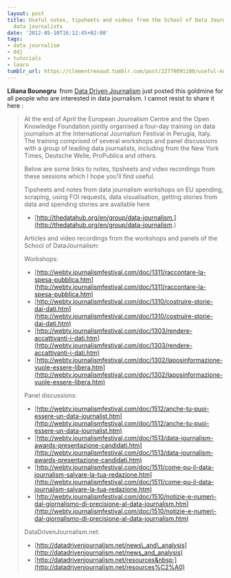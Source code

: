 ```yaml
---
layout: post
title: Useful notes, tipsheets and videos from the School of Data Journalism for aspiring
  data journalists
date: '2012-05-10T16:12:45+02:00'
tags:
- data journalism
- ddj
- tutorials
- learn
tumblr_url: https://clementrenaud.tumblr.com/post/22779091100/useful-notes-tipsheets-and-videos-from-the-school
---
```

 **Liliana Bounegru&nbsp;** from&nbsp;[Data Driven Journalism](http://datadrivenjournalism.net/)&nbsp;just posted this goldmine for all people who are interested in data journalism. I cannot resist to share it here :&nbsp;

> At the end of April the European Journalism Centre and the Open Knowledge Foundation jointly organised a four-day training on data journalism at the International Journalism Festival in Perugia, Italy. The training comprised of several workshops and panel discussions with a group of leading data journalists, including from the New York Times, Deutsche Welle, ProPublica and others.
> 
> Below are some links to notes, tipsheets and video recordings from these sessions which I hope you’ll find useful.&nbsp;
> 
> Tipsheets and notes from data journalism workshops on EU spending, scraping, using FOI requests, data visualisation, getting stories from data and spending stories are available here
> 
> - [http://thedatahub.org/en/group/data-journalism.](http://thedatahub.org/en/group/data-journalism.)
> 
> Articles and video recordings from the workshops and panels of the School of DataJournalism:
> 
> Workshops:
> 
> - [http://webtv.journalismfestival.com/doc/1311/raccontare-la-spesa-pubblica.htm](http://webtv.journalismfestival.com/doc/1311/raccontare-la-spesa-pubblica.htm)
> - [http://webtv.journalismfestival.com/doc/1310/costruire-storie-dai-dati.htm](http://webtv.journalismfestival.com/doc/1310/costruire-storie-dai-dati.htm)
> - [http://webtv.journalismfestival.com/doc/1303/rendere-accattivanti-i-dati.htm](http://webtv.journalismfestival.com/doc/1303/rendere-accattivanti-i-dati.htm)
> - [http://webtv.journalismfestival.com/doc/1302/laposinformazione-vuole-essere-libera.htm](http://webtv.journalismfestival.com/doc/1302/laposinformazione-vuole-essere-libera.htm)
> 
> Panel discussions:
> 
> - [http://webtv.journalismfestival.com/doc/1512/anche-tu-puoi-essere-un-data-journalist.htm](http://webtv.journalismfestival.com/doc/1512/anche-tu-puoi-essere-un-data-journalist.htm)
> - [http://webtv.journalismfestival.com/doc/1513/data-journalism-awards-presentazione-candidati.htm](http://webtv.journalismfestival.com/doc/1513/data-journalism-awards-presentazione-candidati.htm)
> - [http://webtv.journalismfestival.com/doc/1511/come-pu-il-data-journalism-salvare-la-tua-redazione.htm](http://webtv.journalismfestival.com/doc/1511/come-pu-il-data-journalism-salvare-la-tua-redazione.htm)
> - [http://webtv.journalismfestival.com/doc/1510/notizie-e-numeri-dal-giornalismo-di-precisione-al-data-journalism.htm](http://webtv.journalismfestival.com/doc/1510/notizie-e-numeri-dal-giornalismo-di-precisione-al-data-journalism.htm)
> 
> DataDrivenJournalism.net:
> 
> - [http://datadrivenjournalism.net/news\_and\_analysis](http://datadrivenjournalism.net/news_and_analysis)
> - [http://datadrivenjournalism.net/resources&nbsp;](http://datadrivenjournalism.net/resources%C2%A0)

